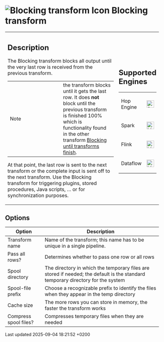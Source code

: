 <div id="header">

# <span class="image image-doc-icon">![Blocking transform Icon](../assets/images/transforms/icons/blockingtransform.svg)</span> Blocking transform

</div>

<div id="content">

<div id="preamble">

<div class="sectionbody">

<table>
<colgroup>
<col style="width: 75%" />
<col style="width: 25%" />
</colgroup>
<tbody>
<tr class="odd">
<td><div class="content">
<div class="sect1">
<h2 id="_description">Description</h2>
<div class="sectionbody">
<div class="paragraph">
<p>The Blocking transform blocks all output until the very last row is received from the previous transform.</p>
</div>
<div class="admonitionblock note">
<table>
<colgroup>
<col style="width: 50%" />
<col style="width: 50%" />
</colgroup>
<tbody>
<tr class="odd">
<td><div class="title">
Note
</div></td>
<td>the transform blocks until it gets the last row. It does <strong>not</strong> block until the previous transform is finished 100% which is functionality found in the other transform <a href="pipeline/transforms/blockuntiltransformsfinish.XAo2TATe5Z">Blocking until transforms finish</a>.</td>
</tr>
</tbody>
</table>
</div>
<div class="paragraph">
<p>At that point, the last row is sent to the next transform or the complete input is sent off to the next transform. Use the Blocking transform for triggering plugins, stored procedures, Java scripts, …​ or for synchronization purposes.</p>
</div>
</div>
</div>
</div></td>
<td><div class="content">
<div class="sect1">
<h2 id="_supported_engines">Supported Engines</h2>
<div class="sectionbody">
<table>
<tbody>
<tr class="odd">
<td><p>Hop Engine</p></td>
<td><div class="content">
<div class="paragraph">
<p><span class="image"><img src="../assets/images/check_mark.svg" alt="Supported" width="24" /></span></p>
</div>
</div></td>
</tr>
<tr class="even">
<td><p>Spark</p></td>
<td><div class="content">
<div class="paragraph">
<p><span class="image"><img src="../assets/images/question_mark.svg" alt="Maybe Supported" width="24" /></span></p>
</div>
</div></td>
</tr>
<tr class="odd">
<td><p>Flink</p></td>
<td><div class="content">
<div class="paragraph">
<p><span class="image"><img src="../assets/images/question_mark.svg" alt="Maybe Supported" width="24" /></span></p>
</div>
</div></td>
</tr>
<tr class="even">
<td><p>Dataflow</p></td>
<td><div class="content">
<div class="paragraph">
<p><span class="image"><img src="../assets/images/question_mark.svg" alt="Maybe Supported" width="24" /></span></p>
</div>
</div></td>
</tr>
</tbody>
</table>
</div>
</div>
</div></td>
</tr>
</tbody>
</table>

</div>

</div>

<div class="sect1">

## Options

<div class="sectionbody">

| Option                | Description                                                                                                                     |
| --------------------- | ------------------------------------------------------------------------------------------------------------------------------- |
| Transform name        | Name of the transform; this name has to be unique in a single pipeline.                                                         |
| Pass all rows?        | Determines whether to pass one row or all rows                                                                                  |
| Spool directory       | The directory in which the temporary files are stored if needed; the default is the standard temporary directory for the system |
| Spool-file prefix     | Choose a recognizable prefix to identify the files when they appear in the temp directory                                       |
| Cache size            | The more rows you can store in memory, the faster the transform works                                                           |
| Compress spool files? | Compresses temporary files when they are needed                                                                                 |

</div>

</div>

</div>

<div id="footer">

<div id="footer-text">

Last updated 2025-09-04 18:21:52 +0200

</div>

</div>
